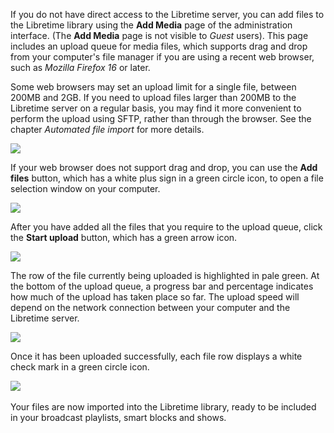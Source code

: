 ﻿If you do not have direct access to the Libretime server, you can add files to the Libretime library using the **Add Media** page of the administration interface. (The **Add Media** page is not visible to *Guest* users). This page includes an upload queue for media files, which supports drag and drop from your computer's file manager if you are using a recent web browser, such as *Mozilla Firefox 16* or later.

Some web browsers may set an upload limit for a single file, between 200MB and 2GB. If you need to upload files larger than 200MB to the Libretime server on a regular basis, you may find it more convenient to perform the upload using SFTP, rather than through the browser. See the chapter *Automated file import* for more details.

![](static/Screenshot383-Add_media.png)

If your web browser does not support drag and drop, you can use the **Add files** button, which has a white plus sign in a green circle icon, to open a file selection window on your computer.

![](static/Screenshot143-File_upload.png)

After you have added all the files that you require to the upload queue, click the **Start upload** button, which has a green arrow icon.

![](static/Screenshot144-Start_upload_1.png)

The row of the file currently being uploaded is highlighted in pale green. At the bottom of the upload queue, a progress bar and percentage indicates how much of the upload has taken place so far. The upload speed will depend on the network connection between your computer and the Libretime server.

![](static/Screenshot145-Upload_status_1.png)

Once it has been uploaded successfully, each file row displays a white check mark in a green circle icon.

![](static/Screenshot146-Upload_done_1.png) 

Your files are now imported into the Libretime library, ready to be included in your broadcast playlists, smart blocks and shows.

